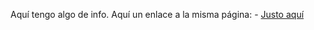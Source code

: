 Aquí tengo algo de info.
Aquí un enlace a la misma página: - [Justo aquí](https://davluke.github.io/First_web/pages/user_site.html)
